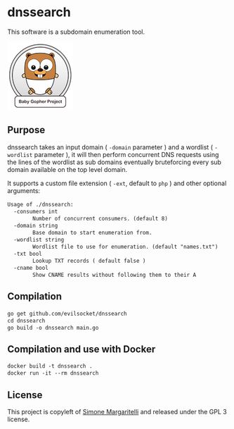 # dnssearch

This software is a subdomain enumeration tool.

[![baby-gopher](https://raw.githubusercontent.com/drnic/babygopher-site/gh-pages/images/babygopher-badge.png)](http://www.babygopher.org) 

## Purpose

dnssearch takes an input domain ( `-domain` parameter ) and a wordlist ( `-wordlist` parameter ), it will then perform concurrent DNS requests
using the lines of the wordlist as sub domains eventually bruteforcing every sub domain available on the top level domain.

It supports a custom file extension ( `-ext`, default to `php` ) and other optional arguments:

    Usage of ./dnssearch:
      -consumers int
            Number of concurrent consumers. (default 8)
      -domain string
            Base domain to start enumeration from.
      -wordlist string
            Wordlist file to use for enumeration. (default "names.txt")
      -txt bool
            Lookup TXT records ( default false )
      -cname bool
            Show CNAME results without following them to their A
       
## Compilation

    go get github.com/evilsocket/dnssearch
    cd dnssearch
    go build -o dnssearch main.go

## Compilation and use with Docker

    docker build -t dnssearch .
    docker run -it --rm dnssearch

## License

This project is copyleft of [Simone Margaritelli](http://www.evilsocket.net/) and released under the GPL 3 license.

